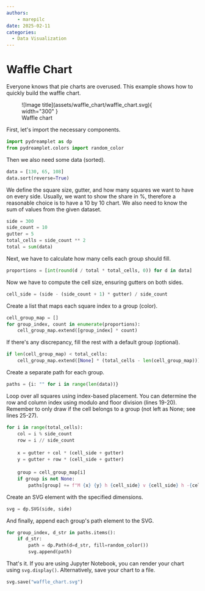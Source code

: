 ```yaml
---
authors:
    - marepilc
date: 2025-02-11 
categories:
  - Data Visualization
---
```


# Waffle Chart

Everyone knows that pie charts are overused. This example shows how to quickly build the waffle chart.

<figure markdown="span">
  ![Image title](assets/waffle_chart/waffle_chart.svg){ width="300" }
  <figcaption>Waffle chart</figcaption>
</figure>

First, let's import the necessary components.

```py linenums="1"
import pydreamplet as dp
from pydreamplet.colors import random_color
```

Then we also need some data (sorted).

```py linenums="3"
data = [130, 65, 108]
data.sort(reverse=True)
```

We define the square size, gutter, and how many squares we want to have on every side. Usually, we want to show the share in %, therefore a reasonable choice is to have a 10 by 10 chart. We also need to know the sum of values from the given dataset.

```py linenums="5"
side = 300
side_count = 10
gutter = 5
total_cells = side_count ** 2
total = sum(data)
```

Next, we have to calculate how many cells each group should fill.

```py linenums="10"
proportions = [int(round(d / total * total_cells, 0)) for d in data]
``` 

Now we have to compute the cell size, ensuring gutters on both sides.

```py linenums="11"
cell_side = (side - (side_count + 1) * gutter) / side_count
```

Create a list that maps each square index to a group (color).

```py linenums="12"
cell_group_map = []
for group_index, count in enumerate(proportions):
    cell_group_map.extend([group_index] * count)
```

If there's any discrepancy, fill the rest with a default group (optional).


```py linenums="15"
if len(cell_group_map) < total_cells:
    cell_group_map.extend([None] * (total_cells - len(cell_group_map)))
```

Create a separate path for each group.

```py linenums="17"
paths = {i: "" for i in range(len(data))}
```

Loop over all squares using index-based placement. You can determine the row and column index using modulo and floor division (lines 19-20). Remember to only draw if the cell belongs to a group (not left as None; see lines 25-27).

```py linenums="18" hl_lines="2-3 8-10" 
for i in range(total_cells):
    col = i % side_count
    row = i // side_count

    x = gutter + col * (cell_side + gutter)
    y = gutter + row * (cell_side + gutter)

    group = cell_group_map[i]
    if group is not None:
        paths[group] += f"M {x} {y} h {cell_side} v {cell_side} h -{cell_side} Z "
```

Create an SVG element with the specified dimensions.

```py linenums="28"
svg = dp.SVG(side, side)
```

And finally, append each group's path element to the SVG.

```py linenums="29"
for group_index, d_str in paths.items():
    if d_str:
        path = dp.Path(d=d_str, fill=random_color())
        svg.append(path)
```

That's it. If you are using Jupyter Notebook, you can render your chart using `svg.display()`. Alternatively, save your chart to a file.

```py linenums="33"
svg.save("waffle_chart.svg")
```
